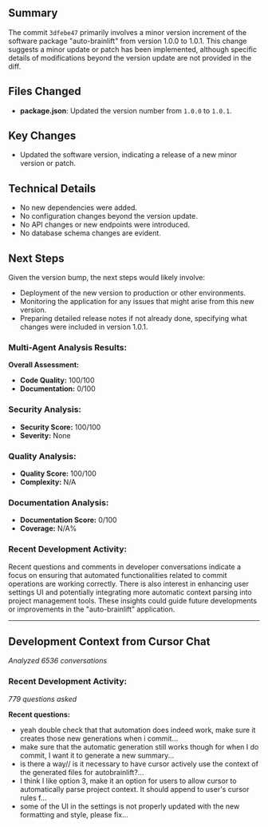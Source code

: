 ## Summary
The commit `3dfebe47` primarily involves a minor version increment of the software package "auto-brainlift" from version 1.0.0 to 1.0.1. This change suggests a minor update or patch has been implemented, although specific details of modifications beyond the version update are not provided in the diff.

## Files Changed
- **package.json**: Updated the version number from `1.0.0` to `1.0.1`.

## Key Changes
- Updated the software version, indicating a release of a new minor version or patch.

## Technical Details
- No new dependencies were added.
- No configuration changes beyond the version update.
- No API changes or new endpoints were introduced.
- No database schema changes are evident.

## Next Steps
Given the version bump, the next steps would likely involve:
- Deployment of the new version to production or other environments.
- Monitoring the application for any issues that might arise from this new version.
- Preparing detailed release notes if not already done, specifying what changes were included in version 1.0.1.

### Multi-Agent Analysis Results:
**Overall Assessment:** 
- **Code Quality:** 100/100
- **Documentation:** 0/100

### Security Analysis:
- **Security Score:** 100/100
- **Severity:** None

### Quality Analysis:
- **Quality Score:** 100/100
- **Complexity:** N/A

### Documentation Analysis:
- **Documentation Score:** 0/100
- **Coverage:** N/A%

### Recent Development Activity:
Recent questions and comments in developer conversations indicate a focus on ensuring that automated functionalities related to commit operations are working correctly. There is also interest in enhancing user settings UI and potentially integrating more automatic context parsing into project management tools. These insights could guide future developments or improvements in the "auto-brainlift" application.

---
## Development Context from Cursor Chat
*Analyzed 6536 conversations*

### Recent Development Activity:
*779 questions asked*

**Recent questions:**
- yeah double check that that automation does indeed work, make sure it creates those new generations when i commit...
- make sure that the automatic generation still works though for when I do commit, I want it to generate a new summary...
- is there a way// is it necessary to have cursor actively use the context of the generated files for autobrainlift?...
- I think I like option 3, make it an option for users to allow cursor to automatically parse project context. It should append to user's cursor rules f...
- some of the UI in the settings is not properly updated with the new formatting and style, please fix...
